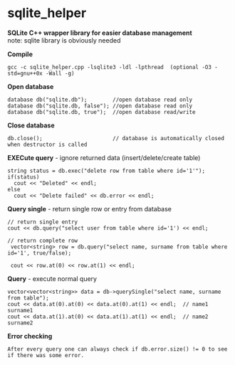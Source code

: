 sqlite_helper
=============

**SQLite C++ wrapper library for easier database management**    
note: sqlite library is obviously needed



**Compile**

    gcc -c sqlite_helper.cpp -lsqlite3 -ldl -lpthread  (optional -O3 -std=gnu++0x -Wall -g)

**Open database**

    database db("sqlite.db");        //open database read only
    database db("sqlite.db, false"); //open database read only
    database db("sqlite.db, true");  //open database read/write

**Close database**

    db.close();                      // database is automatically closed when destructor is called

    
**EXECute query** - ignore returned data (insert/delete/create table)

    string status = db.exec("delete row from table where id='1'");
    if(status) 
      cout << "Deleted" << endl;
    else
      cout << "Delete failed" << db.error << endl;
    
**Query single** - return single row or entry from database

    // return single entry
    cout << db.query("select user from table where id='1') << endl;
     
    // return complete row
     vector<string> row = db.query("select name, surname from table where id='1', true/false);
     
     cout << row.at(0) << row.at(1) << endl;

**Query** - execute normal query

    vector<vector<string>> data = db->querySingle("select name, surname from table");
    cout << data.at(0).at(0) << data.at(0).at(1) << endl;  // name1 surname1
    cout << data.at(1).at(0) << data.at(1).at(1) << endl;  // name2 surname2

    
**Error checking**

    After every query one can always check if db.error.size() != 0 to see if there was some error.
